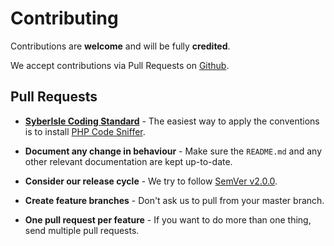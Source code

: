# Contributing

Contributions are **welcome** and will be fully **credited**.

We accept contributions via Pull Requests on [Github](https://github.com/syberisle/laravel-castable-archive).

## Pull Requests

- **[SyberIsle Coding Standard](https://github.com/SyberIsle/coding-standards)** - The easiest way to apply the conventions is to install [PHP Code Sniffer](http://pear.php.net/package/PHP_CodeSniffer).

- **Document any change in behaviour** - Make sure the `README.md` and any other relevant documentation are kept up-to-date.

- **Consider our release cycle** - We try to follow [SemVer v2.0.0](https://semver.org/).

- **Create feature branches** - Don't ask us to pull from your master branch.

- **One pull request per feature** - If you want to do more than one thing, send multiple pull requests.
